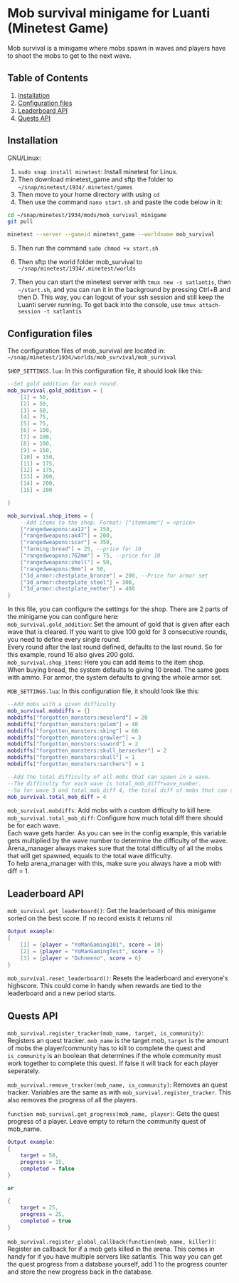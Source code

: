 Mob survival minigame for Luanti (Minetest Game)
==========================
Mob survival is a minigame where mobs spawn in waves and players have to shoot the mobs to get to the next wave.


Table of Contents
------------------

1. [Installation](#Installation)
2. [Configuration files](#Configuration-files)
3. [Leaderboard API](#Leaderboard-API)
4. [Quests API](#Quests-API)


Installation
----------------------
GNU/Linux:
1. `sudo snap install minetest`: Install minetest for Linux.
2. Then download minetest_game and sftp the folder to `~/snap/minetest/1934/.minetest/games`
3. Then move to your home directory with using `cd`
4. Then use the command `nano start.sh` and paste the code below in it:
```bash
cd ~/snap/minetest/1934/mods/mob_survival_minigame
git pull

minetest --server --gameid minetest_game --worldname mob_survival
```
5. Then run the command `sudo chmod +x start.sh`
6. Then sftp the world folder mob_survival to `~/snap/minetest/1934/.minetest/worlds`

7. Then you can start the minetest server with `tmux new -s satlantis`, then `~/start.sh`, and you can run it in the background by pressing Ctrl+B and then D.
This way, you can logout of your ssh session and still keep the Luanti server running. To get back into the console, use `tmux attach-session -t satlantis`

Configuration files
----------------
The configuration files of mob_survival are located in:
`~/snap/minetest/1934/worlds/mob_survival/mob_survival`

`SHOP_SETTINGS.lua`:
In this configuration file, it should look like this:
```lua
--Set gold addition for each round.
mob_survival.gold_addition = {
	[1] = 50,
	[2] = 50,
	[3] = 50,
	[4] = 75,
	[5] = 75,
	[6] = 100,
	[7] = 100,
	[8] = 100,
	[9] = 150,
	[10] = 150,
	[11] = 175,
	[12] = 175,
	[13] = 200,
	[14] = 200,
	[15] = 200

}

mob_survival.shop_items = {
	--Add items to the shop. Format: ["itemname"] = <price>
	["rangedweapons:aa12"] = 150,
	["rangedweapons:ak47"] = 200,
	["rangedweapons:scar"] = 350,
	["farming:bread"] = 25, --price for 10
	["rangedweapons:762mm"] = 75, --price for 10
	["rangedweapons:shell"] = 50,
	["rangedweapons:9mm"] = 50,
	["3d_armor:chestplate_bronze"] = 200, --Price for armor set
	["3d_armor:chestplate_steel"] = 300,
	["3d_armor:chestplate_nether"] = 400
}
```
In this file, you can configure the settings for the shop. There are 2 parts of the minigame you can configure here:  
`mob_survival.gold_addition`: Set the amount of gold that is given after each wave that is cleared. If you want to give 100 gold for 3 consecutive rounds, you need to define every single round.  
Every round after the last round defined, defaults to the last round. So for this example, round 16 also gives 200 gold.  
`mob_survival.shop_items`: Here you can add items to the item shop.  
When buying bread, the system defaults to giving 10 bread. The same goes with ammo. For armor, the system defaults to giving the whole armor set.  

`MOB_SETTINGS.lua`:
In this configuration file, it should look like this:
```lua
--Add mobs with a given difficulty
mob_survival.mobdiffs = {}
mobdiffs["forgotten_monsters:meselord"] = 20
mobdiffs["forgotten_monsters:golem"] = 40
mobdiffs["forgotten_monsters:sking"] = 60
mobdiffs["forgotten_monsters:growler"] = 3
mobdiffs["forgotten_monsters:ssword"] = 2
mobdiffs["forgotten_monsters:skull_berserker"] = 2
mobdiffs["forgotten_monsters:skull"] = 1
mobdiffs["forgotten_monsters:sarchers"] = 1

--Add the total difficulty of all mobs that can spawn in a wave.
--The difficulty for each wave is total_mob_diff*wave_number.
--So for wave 3 and total_mob_diff 4, the total diff of mobs that can spawn is 12
mob_survival.total_mob_diff = 4
```
`mob_survival.mobdiffs`: Add mobs with a custom difficulty to kill here.  
`mob_survival.total_mob_diff`: Configure how much total diff there should be for each wave.  
Each wave gets harder. As you can see in the config example, this variable gets multiplied by the wave number to determine the difficulty of the wave.  
Arena_manager always makes sure that the total difficulty of all the mobs that will get spawned, equals to the total wave difficulty.  
To help arena_manager with this, make sure you always have a mob with diff = 1.  


Leaderboard API
-----

`mob_survival.get_leaderboard()`: Get the leaderboard of this minigame sorted on the best score. If no record exists it returns nil
```lua
Output example:
{
	[1] = {player = "YoManGaming101", score = 10}
	[2] = {player = "YoManGamingTest", score = 7}
	[3] = {player = "Duhneeno", score = 6}
}
```
`mob_survival.reset_leaderboard()`: Resets the leaderboard and everyone's highscore. This could come in handy when rewards are tied to the leaderboard and a new period starts.

Quests API
-----

`mob_survival.register_tracker(mob_name, target, is_community)`: Registers an quest tracker. `mob_name` is the target mob, `target` is the
amount of mobs the player/community has to kill to complete the quest and `is_community` is an boolean that determines if the whole community
must work together to complete this quest. If false it will track for each player seperately.

`mob_survival.remove_tracker(mob_name, is_community)`: Removes an quest tracker. Variables are the same as with `mob_survival.register_tracker`.
This also removes the progress of all the players.

`function mob_survival.get_progress(mob_name, player)`: Gets the quest progress of a player. Leave empty to return the community quest of
mob_name.
```lua
Output example:
{
	target = 50,
	progress = 15,
	completed = false
}

or

{
	target = 25,
	progress = 25,
	completed = true
}
```

`mob_survival.register_global_callback(function(mob_name, killer))`: Register an callback for if a mob gets killed in the arena.
This comes in handy for if you have multiple servers like satlantis. This way you can get the quest progress from a database yourself, add 1
to the progress counter and store the new progress back in the database.
